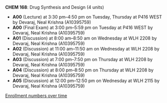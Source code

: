 **CHEM 168**: Drug Synthesis and Design (4 units)

- **A00** (Lecture) at 3:30 pm–4:50 pm on Tuesday, Thursday at P416 WEST by Devaraj, Neal Krishna (A10395759)
- **A00** (Final Exam) at 3:00 pm–5:59 pm on Tuesday at P416 WEST by Devaraj, Neal Krishna (A10395759)
- **A01** (Discussion) at 8:00 am–8:50 am on Wednesday at WLH 2208 by Devaraj, Neal Krishna (A10395759)
- **A02** (Discussion) at 11:00 am–11:50 am on Wednesday at WLH 2208 by Devaraj, Neal Krishna (A10395759)
- **A03** (Discussion) at 7:00 pm–7:50 pm on Thursday at WLH 2208 by Devaraj, Neal Krishna (A10395759)
- **A04** (Discussion) at 8:00 pm–8:50 pm on Thursday at WLH 2208 by Devaraj, Neal Krishna (A10395759)
- **A05** (Discussion) at 12:00 pm–12:50 pm on Wednesday at WLH 2115 by Devaraj, Neal Krishna (A10395759)

[Enrollment numbers over time](./CHEM168.tsv)
